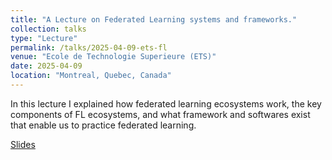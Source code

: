 ```yaml
---
title: "A Lecture on Federated Learning systems and frameworks."
collection: talks
type: "Lecture"
permalink: /talks/2025-04-09-ets-fl
venue: "Ecole de Technologie Superieure (ETS)"
date: 2025-04-09
location: "Montreal, Quebec, Canada"
---
```


In this lecture I explained how federated learning ecosystems work, the key components of FL ecosystems, and what framework and softwares exist that enable us to practice federated learning.

[Slides](https://ali-pour-amir.github.io/files/Federated_Learning_in_Practice.pdf)
